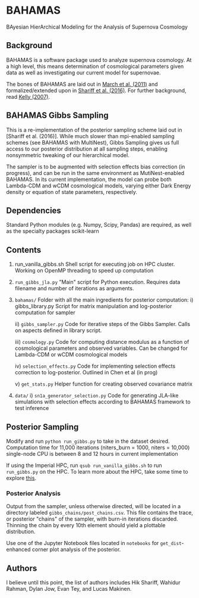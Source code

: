 # BAHAMAS
BAyesian HierArchical Modeling for the Analysis of Supernova Cosmology

## Background

BAHAMAS is a software package used to analyze supernova cosmology. At
a high level, this means determination of cosmological parameters given
data as well as investigating our current model for supernovae.

The bones of BAHAMAS are laid out in [March et al. (2011)](https://spiral.imperial.ac.uk:8443/bitstream/10044/1/28655/7/MNRAS-2011-March-2308-29.pdf) and 
formalized/extended upon in [Shariff et al. (2016)](https://arxiv.org/abs/1510.05954). For further
background, read [Kelly (2007)](http://iopscience.iop.org/article/10.1086/519947/pdf).

## BAHAMAS Gibbs Sampling

This is a re-implementation of the posterior sampling scheme laid out in [Shariff et al. (2016)]. While much slower than mpi-enabled sampling schemes (see BAHAMAS with MultiNest), Gibbs Sampling gives us full access to our posterior distribution at all sampling steps, enabling nonsymmetric tweaking of our hierarchical model. 

The sampler is to be augmented with selection effects bias correction (in progress), and can be run in the same environment as MutiNest-enabled BAHAMAS. In its current implementation, the model can probe both Lambda-CDM and wCDM cosmological models, varying either Dark Energy density or equation of state parameters, respectively.

## Dependencies

Standard Python modules (e.g. Numpy, Scipy, Pandas) are required, as well as the specialty packages scikit-learn

## Contents

1) run_vanilla_gibbs.sh
    Shell script for executing job on HPC cluster. Working on OpenMP threading to speed up computation

2) `run_gibbs_jla.py` 
    "Main" script for Python execution. Requires data filename and number of iterations as arguments. 

3) `bahamas/`
    Folder with all the main ingredients for posterior computation:
    i) gibbs_library.py
        Script for matrix manipulation and log-posterior computation for sampler

    ii) `gibbs_sampler.py`
        Code for iterative steps of the Gibbs Sampler. Calls on aspects defined in library script.

    iii) `cosmology.py`
        Code for computing distance modulus as a function of cosmological parameters and observed variables. Can be changed for Lambda-CDM or wCDM cosmological models

    iv) `selection_effects.py`
        Code for implementing selection effects correction to log-posterior. Outlined in Chen et al (in prog)

    v) `get_stats.py`
        Helper function for creating observed covariance matrix

4) `data/`
    i) `sn1a_generator_selection.py`
        Code for generating JLA-like simulations with selection effects according to BAHAMAS framework to test inference 

## Posterior Sampling

Modify and run `python run_gibbs.py` to take in the dataset desired. Computation time for 11,000 iterations (niters_burn = 1000, niters = 10,000) single-node CPU is between 8 and 12 hours in current implementation

If using the Imperial HPC, run `qsub run_vanilla_gibbs.sh` to run `run_gibbs.py` on the HPC. To learn
more about the HPC, take some time to explore [this](http://www.imperial.ac.uk/admin-services/ict/self-service/research-support/rcs/support/getting-started/).


### Posterior Analysis
Output from the sampler, unless otherwise directed, will be located in a directory labeled `gibbs_chains/post_chains.csv`. This file contains the trace, or posterior "chains" of the sampler, with burn-in iterations discarded. Thinning the chain by every 10th element should yield a plottable distribution.

Use one of the Jupyter Notebook files located in `notebooks` for `get_dist`-enhanced corner plot analysis of the posterior.

## Authors
I believe until this point, the list of authors includes Hik Shariff, Wahidur Rahman,
Dylan Jow, Evan Tey, and Lucas Makinen.